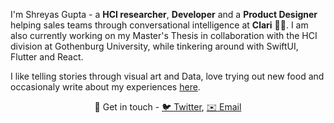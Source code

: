 I'm Shreyas Gupta - a **HCI researcher**, **Developer** and a **Product Designer** helping sales teams through conversational intelligence at **Clari** 🚀💙. I am also currently working on my Master's Thesis in collaboration with the HCI division at Gothenburg University, while tinkering around with SwiftUI, Flutter and React. 

I like telling stories through visual art and Data, love trying out new food and occasionaly write about my experiences [here](https://shreyas.design). 


<p align="center">💫 Get in touch - <span><a href="https://twitter.com/awwmaaigawwd">🐦 Twitter</a></span>, <a href="shreyas.gupta@iiitb.org"> ✉️ Email </a></span></p>
